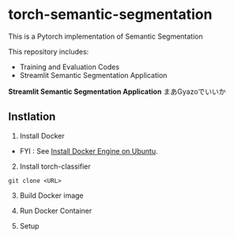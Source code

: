 # torch-semantic-segmentation

This is a Pytorch implementation of Semantic Segmentation
 
This repository includes:
* Training and Evaluation Codes
* Streamlit Semantic Segmentation Application

**Streamlit Semantic Segmentation Application**
<insert image>
まあGyazoでいいか

## Instlation
1. Install Docker 
 * FYI : See [Install Docker Engine on Ubuntu](https://docs.docker.com/engine/install/ubuntu/). 

2. Install torch-classifier 
```
git clone <URL> 
```
 
3. Build Docker image 
 
4. Run Docker Container 
 
5. Setup 


